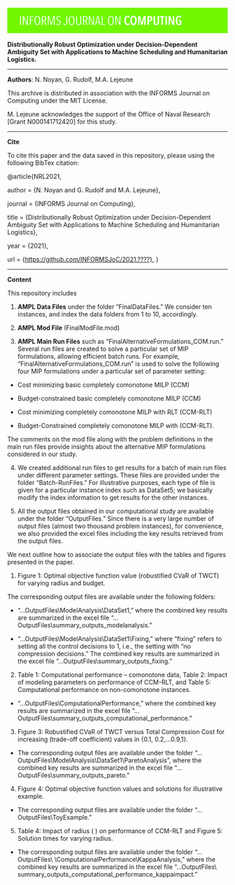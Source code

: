 ![](IJoC-image.jpg)
 
**Distributionally Robust Optimization under Decision-Dependent Ambiguity Set with Applications to Machine Scheduling and Humanitarian Logistics.**

<!-- blank line --> 
---- 
<!-- blank line --> 


**Authors**: N. Noyan, G. Rudolf, M.A. Lejeune 

This archive is distributed in association with the INFORMS Journal on Computing under the MIT License.

M. Lejeune acknowledges the support of the Office of Naval Research [Grant N000141712420] for this study.

<!-- blank line --> 
---- 
<!-- blank line --> 

**Cite**

To cite this paper and the data saved in this repository, please  using the following BibTex citation: 

@article{NRL2021,
 
 author =        {N. Noyan and G. Rudolf and M.A. Lejeune},

 journal =     {INFORMS Journal on Computing},

 title =         {Distributionally Robust Optimization under Decision-Dependent Ambiguity Set with Applications to Machine Scheduling and Humanitarian Logistics},
 
  year =          {2021},

  url =           {https://github.com/INFORMSJoC/2021.????},
}  

<!-- blank line --> 
---- 
<!-- blank line --> 


**Content**

This repository includes
1.   **AMPL Data Files** under the folder “FinalDataFiles.” We consider ten instances, and index the data folders from 1 to 10, accordingly. 


2.	**AMPL Mod File** (FinalModFile.mod)

3.	**AMPL Main Run Files** 
such as “FinalAlternativeFormulations_COM.run.”
Several run files are created to solve a particular set of MIP formulations, allowing efficient batch runs. For example, “FinalAlternativeFormulations_COM.run” is used to solve the following four MIP formulations under a particular set of parameter setting: 

- Cost minimizing basic completely comonotone MILP (CCM)

- Budget-constrained basic completely comonotone MILP (CCM)

- Cost minimizing completely comonotone MILP with RLT (CCM-RLT)

- Budget-Constrained completely comonotone MILP with (CCM-RLT). 

The comments on the mod file along with the problem definitions in the main run files provide insights about the alternative MIP formulations considered in our study.

4.	We created additional run files to get results for a batch of main run files under different parameter settings. These files are provided under the folder “Batch-RunFiles.” For illustrative purposes, each type of file is given for a particular instance index such as DataSet5; we basically modify the index information to get results for the other instances.

5.	All the output files obtained in our computational study are available under the folder “OutputFiles.” Since there is a very large number of output files (almost two thousand problem instances), for convenience, we also provided the excel files including the key results retrieved from the output files. 

We next outline how to associate the output files with the tables and figures presented in the paper.
1.  Figure 1: Optimal objective function value (robustified CVaR of TWCT) for varying radius and budget.

The corresponding output files are available under the following folders: 

- “…OutputFiles\ModelAnalysis\DataSet1,” where the combined key results are summarized in the excel file “…OutputFiles\summary_outputs_modelanalysis.” 

- “…OutputFiles\ModelAnalysis\DataSet1\Fixing,” where “fixing” refers to setting all the control decisions to 1, i.e., the setting with “no compression decisions.” The combined key results are summarized in the excel file “…OutputFiles\summary_outputs_fixing.”

2.  Table 1: Computational performance – comonotone data, Table 2: Impact of modeling parameters on performance of CCM-RLT, and Table 5: Computational performance on non-comonotone instances.

- “…OutputFiles\ComputationalPerformance,” where the combined key results are summarized in the excel file “…OutputFiles\summary_outputs_computational_performance.”

3.  Figure 3: Robustified CVaR of TWCT versus Total Compression Cost for increasing   (trade-off coefficient) values in {0.1, 0.2,…0.9,1}.

- The corresponding output files are available under the folder “…OutputFiles\ModelAnalysis\DataSet1\ParetoAnalysis”, where the combined key results are summarized in the excel file 
“…OutputFiles\summary_outputs_pareto.”

4.  Figure 4: Optimal objective function values and solutions for illustrative example.

- The corresponding output files are available under the folder “…OutputFiles\ToyExample.”

5.  Table 4: Impact of radius ( ) on performance of CCM-RLT and Figure 5: Solution times for varying radius.

- The corresponding output files are available under the folder “…OutputFiles\ \ComputationalPerformance\KappaAnalysis,” where the combined key results are summarized in the excel file “…OutputFiles\ summary_outputs_computational_performance_kappaimpact.”



